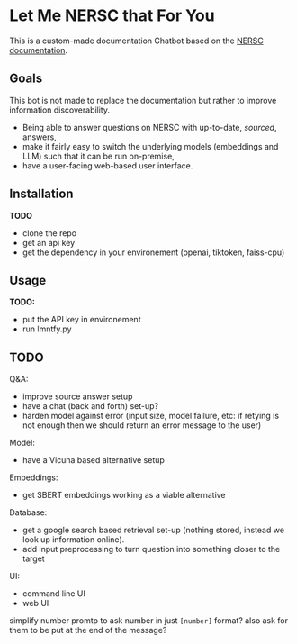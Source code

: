 # Let Me NERSC that For You

This is a custom-made documentation Chatbot based on the [NERSC documentation](https://docs.nersc.gov/).

## Goals

This bot is not made to replace the documentation but rather to improve information discoverability.

* Being able to answer questions on NERSC with up-to-date, *sourced*, answers,
* make it fairly easy to switch the underlying models (embeddings and LLM) such that it can be run on-premise,
* have a user-facing web-based user interface.

## Installation

**TODO**
- clone the repo
- get an api key
- get the dependency in your environement (openai, tiktoken, faiss-cpu)

## Usage

**TODO:**
- put the API key in environement
- run lmntfy.py

## TODO

Q&A:
- improve source answer setup
- have a chat (back and forth) set-up?
- harden model against error (input size, model failure, etc: if retying is not enough then we should return an error message to the user)

Model:
- have a Vicuna based alternative setup

Embeddings:
- get SBERT embeddings working as a viable alternative

Database:
- get a google search based retrieval set-up (nothing stored, instead we look up information online).
- add input preprocessing to turn question into something closer to the target

UI:
- command line UI
- web UI

simplify number promtp to ask number in just `[number]` format?
also ask for them to be put at the end of the message?